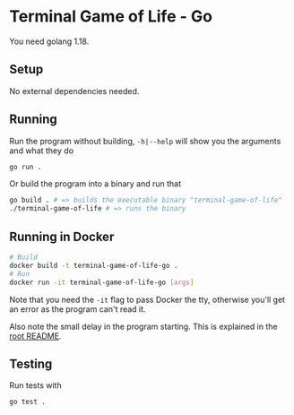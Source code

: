 # Terminal Game of Life - Go

You need golang 1.18.

## Setup

No external dependencies needed.

## Running

Run the program without building, `-h|--help` will show you the arguments and what they do

```bash
go run .
```

Or build the program into a binary and run that

```bash
go build . # => builds the executable binary "terminal-game-of-life"
./terminal-game-of-life # => runs the binary
```

## Running in Docker

```bash
# Build
docker build -t terminal-game-of-life-go .
# Run
docker run -it terminal-game-of-life-go [args]
```

Note that you need the `-it` flag to pass Docker the tty, otherwise you'll get an error as the program can't read it.

Also note the small delay in the program starting. This is explained in the [root README](../README.md).

## Testing

Run tests with

```bash
go test .
```
